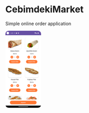 # CebimdekiMarket
Simple online order application

<img src="https://github.com/Slankss/ImagesOfApplications/blob/master/CebimdekiMarketSS1.png" width="111">

